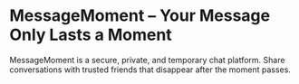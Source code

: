 # MessageMoment – Your Message Only Lasts a Moment

MessageMoment is a secure, private, and temporary chat platform. Share conversations with trusted friends that disappear after the moment passes.